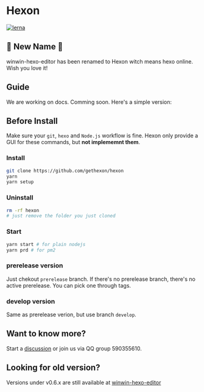 # Hexon

[![lerna](https://img.shields.io/badge/maintained%20with-lerna-cc00ff.svg)](https://lerna.js.org/)

## 🎉 New Name 🎉

winwin-hexo-editor has been renamed to Hexon witch means hexo online. Wish you love it!

## Guide

We are working on docs. Comming soon. Here's a simple version:

## Before Install

Make sure your `git`, `hexo` and `Node.js` workflow is fine. Hexon only provide a GUI for these commands, but **not implememnt them**.

### Install

```bash
git clone https://github.com/gethexon/hexon
yarn
yarn setup
```

### Uninstall

```bash
rm -rf hexon
# just remove the folder you just cloned
```

### Start

```bash
yarn start # for plain nodejs
yarn prd # for pm2
```

### prerelease version

Just chekout `prerelease` branch. If there's no prerelease branch, there's no active prerelease. You can pick one through tags.

### develop version

Same as prerelease verion, but use branch `develop`.

## Want to know more?

Start a [discussion](https://github.com/gethexon/hexon/discussions) or join us via QQ group 590355610.

## Looking for old version?

Versions under v0.6.x are still available at [winwin-hexo-editor](https://github.com/YuJianghao/winwin-hexo-editor/)
